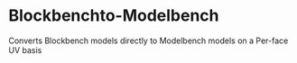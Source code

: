 # Blockbenchto-Modelbench
Converts Blockbench models directly to Modelbench models on a Per-face UV basis
